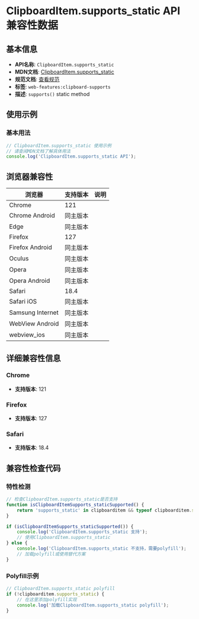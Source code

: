 # ClipboardItem.supports_static API 兼容性数据

## 基本信息

- **API名称**: `ClipboardItem.supports_static`
- **MDN文档**: [ClipboardItem.supports_static](https://developer.mozilla.org/docs/Web/API/ClipboardItem/supports_static)
- **规范文档**: [查看规范](https://w3c.github.io/clipboard-apis/#dom-clipboarditem-supports)
- **标签**: `web-features:clipboard-supports`
- **描述**: `supports()` static method

## 使用示例

### 基本用法

```javascript
// ClipboardItem.supports_static 使用示例
// 请查阅MDN文档了解具体用法
console.log('ClipboardItem.supports_static API');
```

## 浏览器兼容性

| 浏览器 | 支持版本 | 说明 |
|--------|----------|------|
| Chrome | 121 |  |
| Chrome Android | 同主版本 |  |
| Edge | 同主版本 |  |
| Firefox | 127 |  |
| Firefox Android | 同主版本 |  |
| Oculus | 同主版本 |  |
| Opera | 同主版本 |  |
| Opera Android | 同主版本 |  |
| Safari | 18.4 |  |
| Safari iOS | 同主版本 |  |
| Samsung Internet | 同主版本 |  |
| WebView Android | 同主版本 |  |
| webview_ios | 同主版本 |  |

## 详细兼容性信息

### Chrome

- **支持版本**: 121

### Firefox

- **支持版本**: 127

### Safari

- **支持版本**: 18.4

## 兼容性检查代码

### 特性检测

```javascript
// 检查ClipboardItem.supports_static是否支持
function isClipboardItemSupports_staticSupported() {
    return 'supports_static' in clipboarditem && typeof clipboarditem.supports_static === 'function';
}

if (isClipboardItemSupports_staticSupported()) {
    console.log('ClipboardItem.supports_static 支持');
    // 使用ClipboardItem.supports_static
} else {
    console.log('ClipboardItem.supports_static 不支持，需要polyfill');
    // 加载polyfill或使用替代方案
}
```

### Polyfill示例

```javascript
// ClipboardItem.supports_static polyfill
if (!clipboarditem.supports_static) {
    // 在这里添加polyfill实现
    console.log('加载ClipboardItem.supports_static polyfill');
}
```

